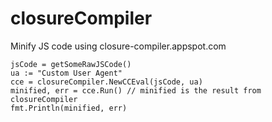 # closureCompiler
Minify JS code using closure-compiler.appspot.com

````
jsCode = getSomeRawJSCode()
ua := "Custom User Agent"
cce = closureCompiler.NewCCEval(jsCode, ua)
minified, err = cce.Run() // minified is the result from closureCompiler
fmt.Println(minified, err)
````